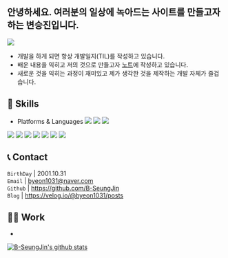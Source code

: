 ## 안녕하세요. 여러분의 일상에 녹아드는 사이트를 만들고자하는 변승진입니다.

<a href="https://www.notion.so/ko-kr/product?utm_source=google&utm_campaign=10805039169&utm_medium=104440699817&utm_content=455555244419&utm_term=%EB%85%B8%EC%85%98&targetid=kwd-827502875973&gclid=Cj0KCQjw54iXBhCXARIsADWpsG8m3aUZ1guoDWiFm33rKjSY5EZDzkf2BoO3P7uHxKC0gbjC-tK8cJIaAiErEALw_wcB/"><img src="https://img.shields.io/badge/Notion-000000?style=flat-square&logo=Notion&logoColor=white"/></a>

- 개발을 하게 되면 항상 개발일지(TIL)를 작성하고 있습니다.
- 배운 내용을 익히고 저의 것으로 만들고자 [노트](https://www.notion.so/TIL-0b962de2d40f48f080278b4a41dd26ac)에 작성하고 있습니다.
- 새로운 것을 익히는 과정이 재미있고 제가 생각한 것을 제작하는 개발 자체가 즐겁습니다.


## 🔨 **Skills**
- Platforms & Languages
<a href="https://git-scm.com/"><img src="https://img.shields.io/badge/Git-F05032?style=flat-square&logo=git&logoColor=white"/></a>
<a href="https://github.com/iOS-junsoo"><img src="https://img.shields.io/badge/GitHub-181717?style=flat-square&logo=GitHub&logoColor=white"/></a>
<a href="https://slack.com/intl/ko-kr/"><img src="https://img.shields.io/badge/Slack-4A154B?style=flat-square&logo=Slack&logoColor=white"/></a>

<a href="https://developer.apple.com/kr/swift/"><img src="https://img.shields.io/badge/Swfit-FA7343?style=flat-square&logo=Swift&logoColor=white"/></a>
<a href="https://developer.apple.com/kr/xcode/"><img src="https://img.shields.io/badge/Xcode-147EFB?style=flat-square&logo=Xcode&logoColor=white"/></a>
<a href=""><img src="https://img.shields.io/badge/HTML5-E34F26?style=flat-square&logo=html5&logoColor=white"/></a>
<a href=""><img src="https://img.shields.io/badge/CSS3-1572B6?style=flat-square&logo=css3&logoColor=white"/></a>
<a href=""><img src="https://img.shields.io/badge/Bootstrapap-7952B3?style=flat-square&logo=bootstrap&logoColor=white"/></a>
<a href=""><img src="https://img.shields.io/badge/JavaScript-F7DF1E?style=flat-square&logo=javascript&logoColor=black"/></a>
<a href=""><img src="https://img.shields.io/badge/jQuery-0769AD?style=flat-square&logo=jQuery&logoColor=white"/></a>


## 📞 Contact</br>
`BirthDay` | 2001.10.31</br>
`Email` | byeon1031@naver.com</br>
`Github` | https://github.com/B-SeungJin</br>
`Blog` | https://velog.io/@byeon1031/posts


## 👷🏼 Work</br>
- 


[![B-SeungJin's github stats](https://github-readme-stats.vercel.app/api/top-langs/?username=B-SeungJin&show_icons=true&hide_border=true&title_color=004386&icon_color=004386&layout=compact)](https://github.com/B-SeungJin)
